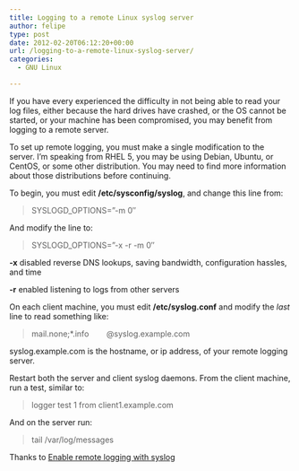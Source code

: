 ```yaml
---
title: Logging to a remote Linux syslog server
author: felipe
type: post
date: 2012-02-20T06:12:20+00:00
url: /logging-to-a-remote-linux-syslog-server/
categories:
  - GNU Linux

---
```

If you have every experienced the difficulty in not being able to read your log files, either because the hard drives have crashed, or the OS cannot be started, or your machine has been compromised, you may benefit from logging to a remote server. <!--more-->

To set up remote logging, you must make a single modification to the server. I&#8217;m speaking from RHEL 5, you may be using Debian, Ubuntu, or CentOS, or some other distribution. You may need to find more information about those distributions before continuing.

To begin, you must edit **/etc/sysconfig/syslog**, and change this line from:

> SYSLOGD_OPTIONS=&#8221;-m 0&#8243;

And modify the line to:

> SYSLOGD_OPTIONS=&#8221;-x -r -m 0&#8243;

**-x** disabled reverse DNS lookups, saving bandwidth, configuration hassles, and time

**-r** enabled listening to logs from other servers

On each client machine, you must edit **/etc/syslog.conf** and modify the _last_ line to read something like:

> mail.none;*.info        @syslog.example.com

syslog.example.com is the hostname, or ip address, of your remote logging server.

Restart both the server and client syslog daemons. From the client machine, run a test, similar to:

> logger test 1 from client1.example.com

And on the server run:

> tail /var/log/messages

Thanks to [Enable remote logging with syslog][1]

 [1]: http://www.techrepublic.com/article/tech-tip-enable-remote-logging-with-syslog/5285872